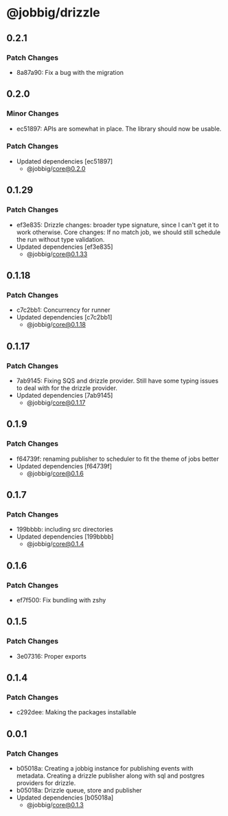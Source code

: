 # @jobbig/drizzle

## 0.2.1

### Patch Changes

- 8a87a90: Fix a bug with the migration

## 0.2.0

### Minor Changes

- ec51897: APIs are somewhat in place. The library should now be usable.

### Patch Changes

- Updated dependencies [ec51897]
  - @jobbig/core@0.2.0

## 0.1.29

### Patch Changes

- ef3e835: Drizzle changes: broader type signature, since I can't get it to work otherwise. Core changes: If no match job, we should still schedule the run without type validation.
- Updated dependencies [ef3e835]
  - @jobbig/core@0.1.33

## 0.1.18

### Patch Changes

- c7c2bb1: Concurrency for runner
- Updated dependencies [c7c2bb1]
  - @jobbig/core@0.1.18

## 0.1.17

### Patch Changes

- 7ab9145: Fixing SQS and drizzle provider. Still have some typing issues to deal with for the drizzle provider.
- Updated dependencies [7ab9145]
  - @jobbig/core@0.1.17

## 0.1.9

### Patch Changes

- f64739f: renaming publisher to scheduler to fit the theme of jobs better
- Updated dependencies [f64739f]
  - @jobbig/core@0.1.6

## 0.1.7

### Patch Changes

- 199bbbb: including src directories
- Updated dependencies [199bbbb]
  - @jobbig/core@0.1.4

## 0.1.6

### Patch Changes

- ef7f500: Fix bundling with zshy

## 0.1.5

### Patch Changes

- 3e07316: Proper exports

## 0.1.4

### Patch Changes

- c292dee: Making the packages installable

## 0.0.1

### Patch Changes

- b05018a: Creating a jobbig instance for publishing events with metadata. Creating a drizzle publisher along with sql and postgres providers for drizzle.
- b05018a: Drizzle queue, store and publisher
- Updated dependencies [b05018a]
  - @jobbig/core@0.1.3
